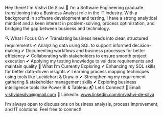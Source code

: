 Hey there! I'm Vishvi De Silva 👋
I’m a Software Engineering graduate transitioning into a Business Analyst role in the IT industry. With a background in software development and testing, I have a strong analytical mindset and a keen interest in problem-solving, process optimization, and bridging the gap between business and technology.

🔍 What I Focus On
✔ Translating business needs into clear, structured requirements
✔ Analyzing data using SQL to support informed decision-making
✔ Documenting workflows and business processes for better efficiency
✔ Collaborating with stakeholders to ensure smooth project execution
✔ Applying my testing knowledge to validate requirements and maintain quality
🚀 What I’m Currently Exploring
✔ Enhancing my SQL skills for better data-driven insights
✔ Learning process mapping techniques using tools like Lucidchart & Draw.io
✔ Strengthening my requirement gathering & stakeholder management skills
✔ Exploring business intelligence tools like Power BI & Tableau
📬 Let’s Connect!
📧 Email: vishvidesilva@gmail.com
🔗 LinkedIn: www.linkedin.com/in/vishvi-de-silva

I’m always open to discussions on business analysis, process improvement, and IT solutions. Feel free to connect!

